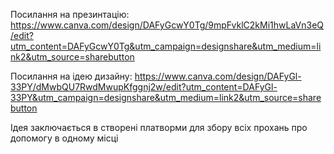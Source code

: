 Посилання на презинтацію: https://www.canva.com/design/DAFyGcwY0Tg/9mpFvklC2kMi1hwLaVn3eQ/edit?utm_content=DAFyGcwY0Tg&utm_campaign=designshare&utm_medium=link2&utm_source=sharebutton

Посилання на ідею дизайну: https://www.canva.com/design/DAFyGl-33PY/dMwbQU7RwdMwupKfggnj2w/edit?utm_content=DAFyGl-33PY&utm_campaign=designshare&utm_medium=link2&utm_source=sharebutton

Ідея заключається в створені платворми для збору всіх прохань про допомогу в одному місці
